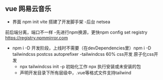 ## vue 网易云音乐

- 界面
npm init vite 搭建了开发脚手架
-后台
  netsea

 前后端分离，端口不一样
-先进行npm换源，更快npm config set registry https://registry.npmmirror.com
- npm i -D 开发阶段，上线时不需要（在devDependencies里）npm i -D tailwindcss postcss autoprefixer
 -tailwindcss 60% css开发 原子化css开发
   - npx tailwindcss init -p 初始化工作
      npx 执行安装或未安装的包
   - 声明开发目录下所有层级中，.vue等格式文件支持tailwind   